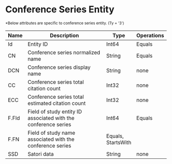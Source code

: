 <!-- 
NavPath: Academic Knowledge API/Entity Attributes
LinkLabel: Conference Series Entity
Url: Academic-Knowledge-API/documentation/EntityAttributes/ConferenceSeriesEntity
Weight: 70
-->

# Conference Series Entity

<sub>
*Below attributes are specific to conference series entity. (Ty = '3')
</sub>

Name	|Description							|Type       | Operations
------- | ------------------------------------- | --------- | ----------------------------
Id		|Entity ID								|Int64		|Equals
CN		|Conference series normalized name		|String		|Equals
DCN		|Conference series display name 		|String		|none
CC		|Conference series total citation count			|Int32		|none  
ECC		|Conference series total estimated citation count	|Int32		|none
F.FId	|Field of study entity ID associated with the conference series |Int64 	| Equals
F.FN	|Field of study name associated with the conference series 	| Equals,<br/>StartsWith
SSD		|Satori data 							|String		|none